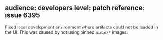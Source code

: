 audience: developers
level: patch
reference: issue 6395
---

Fixed local development environment where artifacts could not be loaded in the UI. This was caused by not using pinned `minio/*` images.

